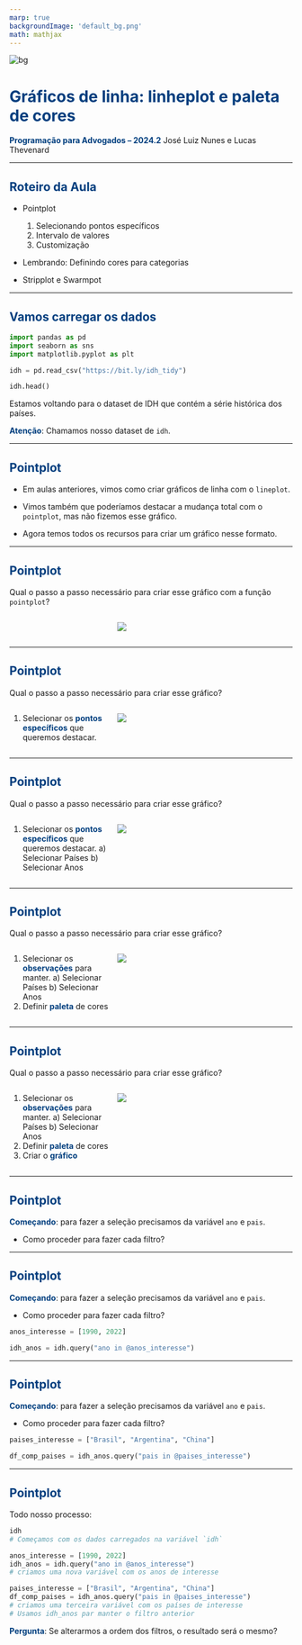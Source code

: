 ```yaml
---
marp: true
backgroundImage: 'default_bg.png'
math: mathjax
---
```

<style>

:root{
  font-family: "Source Sans Pro", sans-serif;
}

section {
  background-image: url(default_bg.png);
  font-family: "Source Sans Pro", sans-serif;
}
h1, h2, h3, strong {
  color: #003E7E;
}
h3, h4, h5 {
  text-align: center;
}
h4, h5 {
  font-weight: normal;
}
h1 {
  font-size: 200%;
}
h2, h3 {
  font-size: 150%;
}
h4 {
  font-size: 100%;
}
h5 {
  font-size: 75%;
}
header, a {
  color: #058ED0;
}
header {
  font-size: 85%;
}
footer {
  color: black;
  font-size: 60%;
}
blockquote {
  background: #f9f9f9;
  font-style: italic;
  font-family: Source Sans Pro;
  font-size: 80%;
  line-height: 170%;
  border-left: 10px solid #ccc;
  margin: 1.5em 20px;
  padding: 1.2em 30px;
  quotes: "\201C""\201D""\2018""\2019";
}
blockquote p {
  display: inline;
}
section::after {
  content: attr(data-marpit-pagination) ' / ' attr(data-marpit-pagination-total);
  color: #003E7E;
  font-size: 60%;
}
table {
  margin-left: auto;
  margin-right: auto;
}
th {
  background-color: #003E7E;
  color: white
}
.columns {
  display: grid;
  grid-template-columns: repeat(2, minmax(0, 1fr));
  gap: 1rem;
}
.columns3 {
  display: grid;
  grid-template-columns: repeat(3, minmax(0, 1fr));
  gap: 1rem;
}
.codeimage {
  display: grid;
  grid-template-columns: 35% 65%;
  gap: 1rem;
}

.codeimage2 {
  display: grid;
  grid-template-columns: 30% 70%;
  gap: 1rem;
}
span.under {
  text-decoration: underline;
}

span.fade {
  color: lightgray!important;
}

section > h2 {
  flex: 0.2 0 auto;
  padding: 0;
  margin: 0;
  order: -999999;
}

section:has(> h2)::before {
  flex: 1 0 auto;
  display: block;
  content: '';
  order: 999999;
}

</style>

![bg](section_bg.png)

# Gráficos de linha: linheplot e paleta de cores

**Programação para Advogados – 2024.2**
José Luiz Nunes e Lucas Thevenard

---

<!-- 
paginate: true 
header: Aula 7 - Selecionando pontos e mais distribuições
footer: jose.luiz@fgv.br | lucas.gomes@fgv.br | 16/09/2024
-->

## Roteiro da Aula

- Pointplot
  1. Selecionando pontos específicos
  2. Intervalo de valores
  3. Customização

- Lembrando: Definindo cores para categorias

- Stripplot e Swarmpot

---

## Vamos carregar os dados

```python
import pandas as pd
import seaborn as sns
import matplotlib.pyplot as plt

idh = pd.read_csv("https://bit.ly/idh_tidy")

idh.head()
```

Estamos voltando para o dataset de IDH que contém a série histórica dos países.

**Atenção**: Chamamos nosso dataset de `idh`.

---

## Pointplot

- Em aulas anteriores, vimos como criar gráficos de linha com o `lineplot`.

- Vimos também que poderíamos destacar a mudança total com o `pointplot`, mas não fizemos esse gráfico.

- Agora temos todos os recursos para criar um gráfico nesse formato.

---

## Pointplot

Qual o passo a passo necessário para criar esse gráfico com a função `pointplot`?

<div class="codeimage">

<div>


</div>

<div>

![](point_inicio_fim.png)

</div>

</div>

---

## Pointplot

Qual o passo a passo necessário para criar esse gráfico?

<div class="codeimage">

<div>

1. Selecionar os **pontos específicos** que queremos destacar.

</div>

<div>

![](point_inicio_fim.png)

</div>

</div>

---

## Pointplot

Qual o passo a passo necessário para criar esse gráfico?

<div class="codeimage">

<div>

1. Selecionar os **pontos específicos** que queremos destacar.
  a) Selecionar Países
  b) Selecionar Anos

</div>

<div>

![](point_inicio_fim.png)

</div>

</div>

---

## Pointplot

Qual o passo a passo necessário para criar esse gráfico?

<div class="codeimage">

<div>

1. Selecionar os **observações** para manter.
  a) Selecionar Países
  b) Selecionar Anos
2. Definir **paleta** de cores

</div>

<div>

![](point_inicio_fim.png)

</div>

</div>

---

## Pointplot

Qual o passo a passo necessário para criar esse gráfico?

<div class="codeimage">

<div>

1. Selecionar os **observações** para manter.
  a) Selecionar Países
  b) Selecionar Anos
2. Definir **paleta** de cores
3. Criar o **gráfico**

</div>

<div>

![](point_inicio_fim.png)

</div>

</div>

---


## Pointplot

**Começando**: para fazer a seleção precisamos da variável `ano` e `pais`.

- Como proceder para fazer cada filtro?

---


## Pointplot

**Começando**: para fazer a seleção precisamos da variável `ano` e `pais`.

- Como proceder para fazer cada filtro?

```python
anos_interesse = [1990, 2022]

idh_anos = idh.query("ano in @anos_interesse")
```

---


## Pointplot

**Começando**: para fazer a seleção precisamos da variável `ano` e `pais`.

- Como proceder para fazer cada filtro?

```python
paises_interesse = ["Brasil", "Argentina", "China"]

df_comp_paises = idh_anos.query("pais in @paises_interesse")
```

---

## Pointplot

Todo nosso processo:

```python
idh
# Começamos com os dados carregados na variável `idh`

anos_interesse = [1990, 2022]
idh_anos = idh.query("ano in @anos_interesse")
# criamos uma nova variável com os anos de interesse

paises_interesse = ["Brasil", "Argentina", "China"]
df_comp_paises = idh_anos.query("pais in @paises_interesse")
# criamos uma terceira variável com os países de interesse
# Usamos idh_anos par manter o filtro anterior
```

**Pergunta**: Se alterarmos a ordem dos filtros, o resultado será o mesmo?
